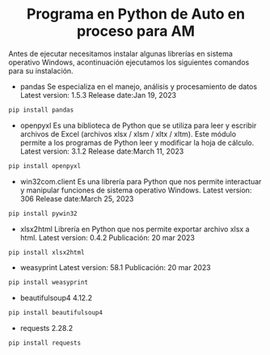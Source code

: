 <h1 align="center">Programa en Python de Auto en proceso para AM</h1>


Antes de ejecutar necesitamos instalar algunas librerías en sistema operativo Windows, acontinuación ejecutamos los siguientes comandos para su instalación.

* pandas 
Se especializa en el manejo, análisis y procesamiento de datos
Latest version: 1.5.3 Release date:Jan 19, 2023

```bash
pip install pandas
```

* openpyxl
Es una biblioteca de Python que se utiliza para leer y escribir archivos de Excel (archivos xlsx / xlsm / xltx / xltm). Este módulo permite a los programas de Python leer y modificar la hoja de cálculo.
Latest version: 3.1.2 Release date:March 11, 2023

```bash
pip install openpyxl
```

* win32com.client
Es una librería para Python que nos permite interactuar y manipular funciones de sistema operativo Windows. 
Latest version: 306 Release date:March 25, 2023

```bash
pip install pywin32
```

* xlsx2html
Librería en Python que nos permite exportar archivo xlsx a html.
Latest version: 0.4.2 Publicación: 20 mar 2023

```bash
pip install xlsx2html
```
* weasyprint
Latest version: 58.1 Publicación: 20 mar 2023

```bash
pip install weasyprint
```

* beautifulsoup4 4.12.2

```bash
pip install beautifulsoup4
```

* requests 2.28.2
```bash
pip install requests
```
